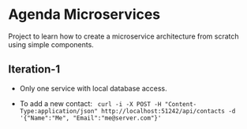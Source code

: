 # Agenda Microservices
Project to learn how to create a microservice architecture from scratch using simple components.

## Iteration-1

- Only one service with local database access.

- To add a new contact: ` curl -i -X POST -H "Content-Type:application/json" http://localhost:51242/api/contacts -d '{"Name":"Me", "Email":"me@server.com"}'`
